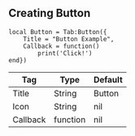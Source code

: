## Creating Button
```luau
local Button = Tab:Button({
    Title = "Button Example",
    Callback = function()
        print('Click!')
end})
```

| Tag         | Type        | Default  |
| ----------- | ----------- |----------|
| Title       | String      | Button   |
| Icon        | String      | nil      |
| Callback    | function    | nil      |
